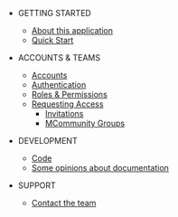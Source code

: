- GETTING STARTED
  - [About this application](README.md)
  - [Quick Start](quick_start.md)

- ACCOUNTS & TEAMS
  - [Accounts](/accounts/accounts.md)
  - [Authentication](/accounts/authentication.md.md)
  - [Roles & Permissions](/accounts/account_roles.md)
  - [Requesting Access](/accounts/requesting_access.md)
    - [Invitations](/accounts/invitations.md)
    - [MCommunity Groups](/accounts/mcommunity_accounts.md)

- DEVELOPMENT
  - [Code](https://github.com/dschmura/modelrails_app)
  - [Some opinions about documentation](documentation.md)

- SUPPORT
  - [Contact the team](#)